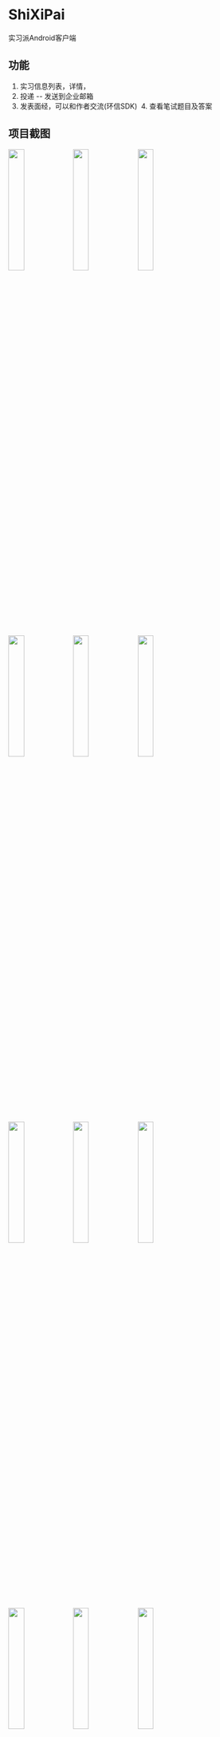 # ShiXiPai
实习派Android客户端

## 功能
  1. 实习信息列表，详情，
  2. 投递 -- 发送到企业邮箱
  3. 发表面经，可以和作者交流(环信SDK)
  4. 查看笔试题目及答案
  
## 项目截图
<img src="https://github.com/NewDolphin/ShiXiPaiPicture/blob/master/picture/login.jpg" width = "25%" />

<img src="https://github.com/NewDolphin/ShiXiPaiPicture/blob/master/picture/first_page.jpg" width = "25%" />

<img src="https://github.com/NewDolphin/ShiXiPaiPicture/blob/master/picture/job_list.jpg" width = "25%" />

<img src="https://github.com/NewDolphin/ShiXiPaiPicture/blob/master/picture/job_detail.jpg" width = "25%" />

<img src="https://github.com/NewDolphin/ShiXiPaiPicture/blob/master/picture/job_search.jpg" width = "25%" />

<img src="https://github.com/NewDolphin/ShiXiPaiPicture/blob/master/picture/my_resume.jpg" width = "25%" />

<img src="https://github.com/NewDolphin/ShiXiPaiPicture/blob/master/picture/write_resume.jpg" width = "25%" />

<img src="https://github.com/NewDolphin/ShiXiPaiPicture/blob/master/picture/post_status_list.jpg" width = "25%" />

<img src="https://github.com/NewDolphin/ShiXiPaiPicture/blob/master/picture/post_status_detail.jpg" width = "25%" />

<img src="https://github.com/NewDolphin/ShiXiPaiPicture/blob/master/picture/question_detail.jpg" width = "25%" />

<img src="https://github.com/NewDolphin/ShiXiPaiPicture/blob/master/picture/friend_list.jpg" width = "25%" />

<img src="https://github.com/NewDolphin/ShiXiPaiPicture/blob/master/picture/setting.jpg" width = "25%" />
